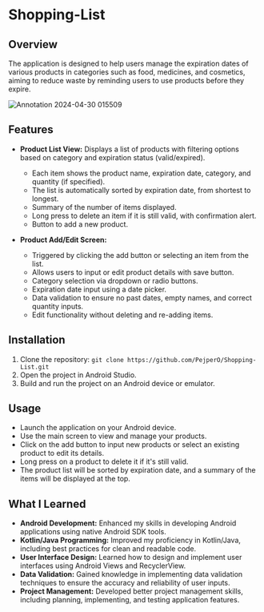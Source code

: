 # Shopping-List

## Overview
The application is designed to help users manage the expiration dates of various products in categories such as food, medicines, and cosmetics, aiming to reduce waste by reminding users to use products before they expire.

![Annotation 2024-04-30 015509](https://github.com/user-attachments/assets/0ba1031e-ec78-4b96-8345-da0f1798cc78)


## Features
- **Product List View:** Displays a list of products with filtering options based on category and expiration status (valid/expired).
  - Each item shows the product name, expiration date, category, and quantity (if specified).
  - The list is automatically sorted by expiration date, from shortest to longest.
  - Summary of the number of items displayed.
  - Long press to delete an item if it is still valid, with confirmation alert.
  - Button to add a new product.
 
- **Product Add/Edit Screen:**
  - Triggered by clicking the add button or selecting an item from the list.
  - Allows users to input or edit product details with save button.
  - Category selection via dropdown or radio buttons.
  - Expiration date input using a date picker.
  - Data validation to ensure no past dates, empty names, and correct quantity inputs.
  - Edit functionality without deleting and re-adding items.
 
## Installation
1. Clone the repository:
```git clone https://github.com/PejperO/Shopping-List.git```
2. Open the project in Android Studio.
3. Build and run the project on an Android device or emulator.

## Usage
- Launch the application on your Android device.
- Use the main screen to view and manage your products.
- Click on the add button to input new products or select an existing product to edit its details.
- Long press on a product to delete it if it's still valid.
- The product list will be sorted by expiration date, and a summary of the items will be displayed at the top.

## What I Learned
- **Android Development:** Enhanced my skills in developing Android applications using native Android SDK tools.
- **Kotlin/Java Programming:** Improved my proficiency in Kotlin/Java, including best practices for clean and readable code.
- **User Interface Design:** Learned how to design and implement user interfaces using Android Views and RecyclerView.
- **Data Validation:** Gained knowledge in implementing data validation techniques to ensure the accuracy and reliability of user inputs.
- **Project Management:** Developed better project management skills, including planning, implementing, and testing application features.
